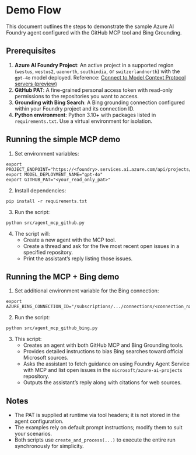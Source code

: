 # Demo Flow

This document outlines the steps to demonstrate the sample Azure AI Foundry agent configured with the GitHub MCP tool and Bing Grounding.

## Prerequisites

1. **Azure AI Foundry Project**: An active project in a supported region (`westus`, `westus2`, `uaenorth`, `southindia`, or `switzerlandnorth`) with the `gpt-4o` model deployed. Reference: [Connect to Model Context Protocol servers (preview)](https://learn.microsoft.com/en-us/azure/ai-foundry/agents/how-to/tools/model-context-protocol)
2. **GitHub PAT**: A fine-grained personal access token with read-only permissions to the repositories you want to access.
3. **Grounding with Bing Search**: A Bing grounding connection configured within your Foundry project and its connection ID.
4. **Python environment**: Python 3.10+ with packages listed in `requirements.txt`. Use a virtual environment for isolation.

## Running the simple MCP demo

1. Set environment variables:

```
export PROJECT_ENDPOINT="https://<foundry>.services.ai.azure.com/api/projects/<project>"
export MODEL_DEPLOYMENT_NAME="gpt-4o"
export GITHUB_PAT="<your_read_only_pat>"
```

2. Install dependencies:

```
pip install -r requirements.txt
```

3. Run the script:

```
python src/agent_mcp_github.py
```

4. The script will:
   - Create a new agent with the MCP tool.
   - Create a thread and ask for the five most recent open issues in a specified repository.
   - Print the assistant’s reply listing those issues.

## Running the MCP + Bing demo

1. Set additional environment variable for the Bing connection:

```
export AZURE_BING_CONNECTION_ID="/subscriptions/.../connections/<connection_name>"
```

2. Run the script:

```
python src/agent_mcp_github_bing.py
```

3. This script:
   - Creates an agent with both GitHub MCP and Bing Grounding tools.
   - Provides detailed instructions to bias Bing searches toward official Microsoft sources.
   - Asks the assistant to fetch guidance on using Foundry Agent Service with MCP and list open issues in the `microsoft/azure-ai-projects` repository.
   - Outputs the assistant’s reply along with citations for web sources.

## Notes

- The PAT is supplied at runtime via tool headers; it is not stored in the agent configuration.
- The examples rely on default prompt instructions; modify them to suit your scenarios.
- Both scripts use `create_and_process(...)` to execute the entire run synchronously for simplicity.
